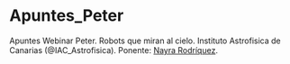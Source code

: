 # Apuntes_Peter
Apuntes Webinar Peter. Robots que miran al cielo. Instituto Astrofisica de Canarias (@IAC_Astrofisica). Ponente: [Nayra Rodríquez](https://www.iac.es/peter/profile/nayra/).


